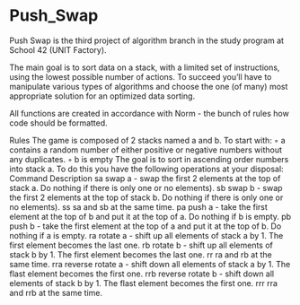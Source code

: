 # Push_Swap
Push Swap is the third project of algorithm branch in the study program at School 42 (UNIT Factory).

The main goal is to sort data on a stack, with a limited set of instructions, using the lowest possible number of actions. To succeed you’ll have to manipulate various types of algorithms and choose the one (of many) most appropriate solution for an optimized data sorting.

All functions are created in accordance with Norm - the bunch of rules how code should be formatted.

Rules
The game is composed of 2 stacks named a and b.
To start with:
◦ a contains a random number of either positive or negative numbers without any duplicates.
◦ b is empty
The goal is to sort in ascending order numbers into stack a.
To do this you have the following operations at your disposal:
Command	Description
sa	swap a - swap the first 2 elements at the top of stack a. Do nothing if there is only one or no elements).
sb	swap b - swap the first 2 elements at the top of stack b. Do nothing if there is only one or no elements).
ss	sa and sb at the same time.
pa	push a - take the first element at the top of b and put it at the top of a. Do nothing if b is empty.
pb	push b - take the first element at the top of a and put it at the top of b. Do nothing if a is empty.
ra	rotate a - shift up all elements of stack a by 1. The first element becomes the last one.
rb	rotate b - shift up all elements of stack b by 1. The first element becomes the last one.
rr	ra and rb at the same time.
rra	reverse rotate a - shift down all elements of stack a by 1. The flast element becomes the first one.
rrb	reverse rotate b - shift down all elements of stack b by 1. The flast element becomes the first one.
rrr	rra and rrb at the same time.
